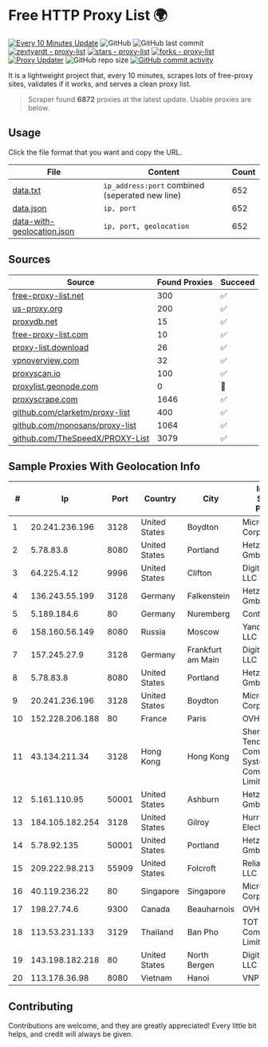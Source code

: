 
# Free HTTP Proxy List 🌍

[![Every 10 Minutes Update](https://github.com/mertguvencli/http-proxy-list/actions/workflows/main.yml/badge.svg?branch=main)](https://github.com/mertguvencli/http-proxy-list/actions/workflows/main.yml)
![GitHub](https://img.shields.io/github/license/mertguvencli/http-proxy-list)
![GitHub last commit](https://img.shields.io/github/last-commit/mertguvencli/http-proxy-list)
[![zevtyardt - proxy-list](https://img.shields.io/static/v1?label=zevtyardt&message=proxy-list&color=blue&logo=github)](https://github.com/zevtyardt/proxy-list "Go to GitHub repo")
[![stars - proxy-list](https://img.shields.io/github/stars/zevtyardt/proxy-list?style=social)](https://github.com/zevtyardt/proxy-list)
[![forks - proxy-list](https://img.shields.io/github/forks/zevtyardt/proxy-list?style=social)](https://github.com/zevtyardt/proxy-list)
[![Proxy Updater](https://github.com/zevtyardt/proxy-list/workflows/Proxy%20Updater/badge.svg)](https://github.com/zevtyardt/proxy-list/actions?query=workflow:"Proxy+Updater")
![GitHub repo size](https://img.shields.io/github/repo-size/zevtyardt/proxy-list)
[![GitHub commit activity](https://img.shields.io/github/commit-activity/m/zevtyardt/proxy-list?logo=commits)](https://github.com/zevtyardt/proxy-list/commits/main)

It is a lightweight project that, every 10 minutes, scrapes lots of free-proxy sites, validates if it works, and serves a clean proxy list.

> Scraper found **6872** proxies at the latest update. Usable proxies are below.

## Usage

Click the file format that you want and copy the URL.

|File|Content|Count|
|----|-------|-----|
|[data.txt](https://raw.githubusercontent.com/mertguvencli/http-proxy-list/main/proxy-list/data.txt)|`ip_address:port` combined (seperated new line)|652|
|[data.json](https://raw.githubusercontent.com/mertguvencli/http-proxy-list/main/proxy-list/data.json)|`ip, port`|652|
|[data-with-geolocation.json](https://raw.githubusercontent.com/mertguvencli/http-proxy-list/main/proxy-list/data-with-geolocation.json)|`ip, port, geolocation`|652|

## Sources

|Source|Found Proxies|Succeed|
|------|-------------|-------|
|[free-proxy-list.net](https://free-proxy-list.net)|300|✅|
|[us-proxy.org](https://www.us-proxy.org)|200|✅|
|[proxydb.net](http://proxydb.net)|15|✅|
|[free-proxy-list.com](https://free-proxy-list.com/?page=&port=&type%5B%5D=http&type%5B%5D=https&up_time=0&search=Search)|10|✅|
|[proxy-list.download](https://www.proxy-list.download/HTTP)|26|✅|
|[vpnoverview.com](https://vpnoverview.com/privacy/anonymous-browsing/free-proxy-servers)|32|✅|
|[proxyscan.io](https://www.proxyscan.io)|100|✅|
|[proxylist.geonode.com](https://proxylist.geonode.com/api/proxy-list?limit=300&page=1&sort_by=lastChecked&sort_type=desc&protocols=http,https)|0|🚫|
|[proxyscrape.com](https://api.proxyscrape.com/v2/?request=displayproxies&protocol=http&timeout=10000&country=all&ssl=all&anonymity=all)|1646|✅|
|[github.com/clarketm/proxy-list](https://raw.githubusercontent.com/clarketm/proxy-list/master/proxy-list-raw.txt)|400|✅|
|[github.com/monosans/proxy-list](https://raw.githubusercontent.com/monosans/proxy-list/main/proxies/http.txt)|1064|✅|
|[github.com/TheSpeedX/PROXY-List](https://raw.githubusercontent.com/TheSpeedX/PROXY-List/master/http.txt)|3079|✅|


## Sample Proxies With Geolocation Info

|#|Ip|Port|Country|City|Internet Service Provider|
|-|--|----|-------|----|-------------------------|
|1|20.241.236.196|3128|United States|Boydton|Microsoft Corporation|
|2|5.78.83.8|8080|United States|Portland|Hetzner Online GmbH|
|3|64.225.4.12|9996|United States|Clifton|DigitalOcean, LLC|
|4|136.243.55.199|3128|Germany|Falkenstein|Hetzner Online GmbH|
|5|5.189.184.6|80|Germany|Nuremberg|Contabo GmbH|
|6|158.160.56.149|8080|Russia|Moscow|Yandex.Cloud LLC|
|7|157.245.27.9|3128|Germany|Frankfurt am Main|DigitalOcean, LLC|
|8|5.78.83.8|8080|United States|Portland|Hetzner Online GmbH|
|9|20.241.236.196|3128|United States|Boydton|Microsoft Corporation|
|10|152.228.206.188|80|France|Paris|OVH SAS|
|11|43.134.211.34|3128|Hong Kong|Hong Kong|Shenzhen Tencent Computer Systems Company Limited|
|12|5.161.110.95|50001|United States|Ashburn|Hetzner Online GmbH|
|13|184.105.182.254|3128|United States|Gilroy|Hurricane Electric LLC|
|14|5.78.92.135|50001|United States|Portland|Hetzner Online GmbH|
|15|209.222.98.213|55909|United States|Folcroft|ReliableSite.Net LLC|
|16|40.119.236.22|80|Singapore|Singapore|Microsoft Corporation|
|17|198.27.74.6|9300|Canada|Beauharnois|OVH SAS|
|18|113.53.231.133|3129|Thailand|Ban Pho|TOT Public Company Limited|
|19|143.198.182.218|80|United States|North Bergen|DigitalOcean, LLC|
|20|113.178.36.98|8080|Vietnam|Hanoi|VNPT|



## Contributing

Contributions are welcome, and they are greatly appreciated! Every
little bit helps, and credit will always be given.

